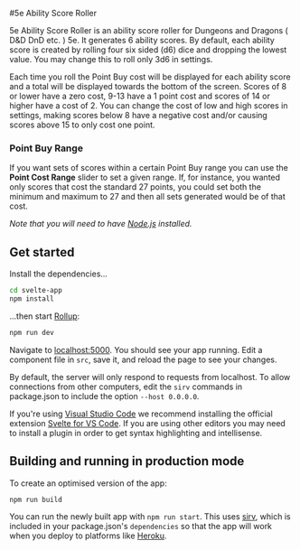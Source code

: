 #5e Ability Score Roller

5e Ability Score Roller is an ability score roller for Dungeons and Dragons ( D&D DnD etc. ) 5e. It generates 6 ability scores. By default, each 
ability score is created by rolling four six sided (d6) dice and dropping the lowest value. You may change this to 
roll only 3d6 in settings.

Each time you roll the Point Buy cost will be displayed for each ability score and a total will be displayed towards the
bottom of the screen. Scores of 8 or lower have a zero cost, 9-13 have a 1 point cost and scores of 14 or higher 
have a cost of 2. You can change the cost of low and high scores in settings, making scores below 8 have a negative cost
and/or causing scores above 15 to only cost one point.

### Point Buy Range
If you want sets of scores within a certain Point Buy range you can use the **Point Cost Range** slider to set a given
range. If, for instance, you wanted only scores that cost the standard 27 points, you could set both the minimum and 
maximum to 27 and then all sets generated would be of that cost.


*Note that you will need to have [Node.js](https://nodejs.org) installed.*


## Get started

Install the dependencies...

```bash
cd svelte-app
npm install
```

...then start [Rollup](https://rollupjs.org):

```bash
npm run dev
```

Navigate to [localhost:5000](http://localhost:5000). You should see your app running. Edit a component file in `src`, save it, and reload the page to see your changes.

By default, the server will only respond to requests from localhost. To allow connections from other computers, edit the `sirv` commands in package.json to include the option `--host 0.0.0.0`.

If you're using [Visual Studio Code](https://code.visualstudio.com/) we recommend installing the official extension [Svelte for VS Code](https://marketplace.visualstudio.com/items?itemName=svelte.svelte-vscode). If you are using other editors you may need to install a plugin in order to get syntax highlighting and intellisense.

## Building and running in production mode

To create an optimised version of the app:

```bash
npm run build
```

You can run the newly built app with `npm run start`. This uses [sirv](https://github.com/lukeed/sirv), which is included in your package.json's `dependencies` so that the app will work when you deploy to platforms like [Heroku](https://heroku.com).

